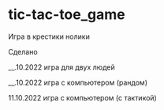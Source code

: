 # tic-tac-toe_game

Игра в крестики нолики

Сделано

__.10.2022 игра для двух людей

__.10.2022 игра с компьютером (рандом)

11.10.2022 игра с компьютером (с тактикой)
